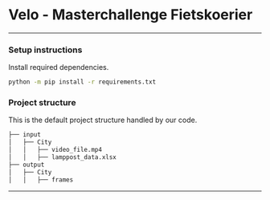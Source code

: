 # Velo - Masterchallenge Fietskoerier
___

### Setup instructions

Install required dependencies.
```bash
python -m pip install -r requirements.txt
```

### Project structure

This is the default project structure handled by our code.
```bash
├── input
│   ├── City
│   │   ├── video_file.mp4
│   │   ├── lamppost_data.xlsx
├── output
│   ├── City
│   │   ├── frames
```
___
